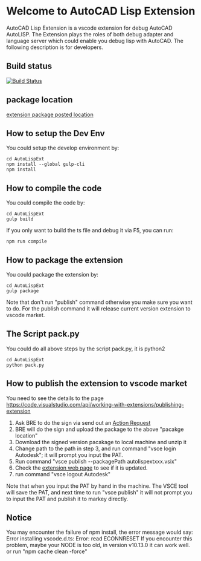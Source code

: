 # Welcome to AutoCAD Lisp Extension

AutoCAD Lisp Extension is a vscode extension for debug AutoCAD AutoLISP. The Extension plays the roles of both debug adapter and language server which could enable you debug lisp with AutoCAD. The following description is for developers.

## Build status

[![Build Status](https://master-2.jenkins.autodesk.com/buildStatus/icon?=job/AutoCAD/job/AutoLispExt/master)](https://master-2.jenkins.autodesk.com/buildStatus/icon?=job/AutoCAD/job/AutoLispExt/master/)

## package location

[extension package posted location](https://art-bobcat.autodesk.com/artifactory/webapp/#/artifacts/browse/tree/General/team-autocad-npm/autolispext/-)

## How to setup the Dev Env
You could setup the develop environment by:
```
cd AutoLispExt
npm install --global gulp-cli
npm install 
```

## How to compile the code
You could compile the code by:
```
cd AutoLispExt
gulp build
```
If you only want to build the ts file and debug it via F5, you can run:
```
npm run compile
```

## How to package the extension
You could package the extension by:
```
cd AutoLispExt
gulp package
```
Note that don't run "publish" command otherwise you make sure you want to do.
For the publish command it will release current version extension to vscode market. 

## The Script pack.py
You could do all above steps  by the script pack.py, it is python2
```
cd AutoLispExt
python pack.py
```

## How to publish the extension to vscode market

You need to see the details to the page <https://code.visualstudio.com/api/working-with-extensions/publishing-extension>

1. Ask BRE to do the sign via send out an [Action Request](https://engineering.autodesk.com/esc/)
2. BRE will do the sign and upload the package to the above "pacakge location"
3. Download the signed version pacakage to local machine and unzip it
4. Change path to the path in step 3, and run command "vsce login Autodesk"; it will prompt you input the PAT.
5. Run command "vsce publish --packagePath autolispextxxx.vsix"
6. Check the [extension web page](https://marketplace.visualstudio.com/items?itemName=Autodesk.autolispext) to see if it is updated.
7. run command "vsce logout Autodesk"

Note that when you input the PAT by hand in the machine. The VSCE tool will save the PAT, and next time to run "vsce publish" it will not prompt you to input the PAT and publish it to markey directly.

## Notice

You may encounter the failure of npm install, the error message would say:
Error installing vscode.d.ts: Error: read ECONNRESET
If you encounter this problem, maybe your NODE is too old, in version v10.13.0 it 
can work well.
or run "npm cache clean -force"